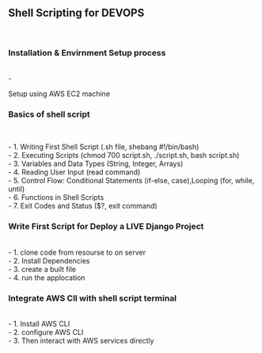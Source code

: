 <h2>Shell Scripting for DEVOPS</h2><br>

<h3>Installation & Envirnment Setup process </h3><br>
- <p>Setup using AWS EC2 machine<br></p>
<h3>Basics of shell script</h3><br>
<p> - 1. Writing First Shell Script (.sh file, shebang #!/bin/bash)<br>
- 2. Executing Scripts (chmod 700 script.sh, ./script.sh, bash script.sh)<br>
- 3. Variables and Data Types (String, Integer, Arrays)<br>
- 4. Reading User Input (read command)<br>
- 5. Control Flow: Conditional Statements (if-else, case),Looping (for, while, until)<br>
- 6. Functions in Shell Scripts<br>
- 7. Exit Codes and Status ($?, exit command)

<h3>Write First Script for Deploy a LIVE Django Project</h3><br>
- 1. clone code from resourse to on server<br>
- 2. Install Dependencies<br>
- 3. create a built file<br>
- 4. run the applocation<br>

<h3>Integrate AWS ClI with shell script terminal </h3><br>
- 1. Install AWS CLI <br>
- 2. configure AWS CLI <br>
- 3. Then interact with AWS services directly<br>


